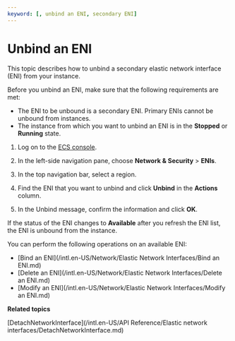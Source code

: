 ```yaml
---
keyword: [, unbind an ENI, secondary ENI]
---
```


# Unbind an ENI

This topic describes how to unbind a secondary elastic network interface \(ENI\) from your instance.

Before you unbind an ENI, make sure that the following requirements are met:

-   The ENI to be unbound is a secondary ENI. Primary ENIs cannot be unbound from instances.
-   The instance from which you want to unbind an ENI is in the **Stopped** or **Running** state.

1.  Log on to the [ECS console](https://ecs.console.aliyun.com).

2.  In the left-side navigation pane, choose **Network & Security** \> **ENIs**.

3.  In the top navigation bar, select a region.

4.  Find the ENI that you want to unbind and click **Unbind** in the **Actions** column.

5.  In the Unbind message, confirm the information and click **OK**.


If the status of the ENI changes to **Available** after you refresh the ENI list, the ENI is unbound from the instance.

You can perform the following operations on an available ENI:

-   [Bind an ENI](/intl.en-US/Network/Elastic Network Interfaces/Bind an ENI.md)
-   [Delete an ENI](/intl.en-US/Network/Elastic Network Interfaces/Delete an ENI.md)
-   [Modify an ENI](/intl.en-US/Network/Elastic Network Interfaces/Modify an ENI.md)

**Related topics**  


[DetachNetworkInterface](/intl.en-US/API Reference/Elastic network interfaces/DetachNetworkInterface.md)

